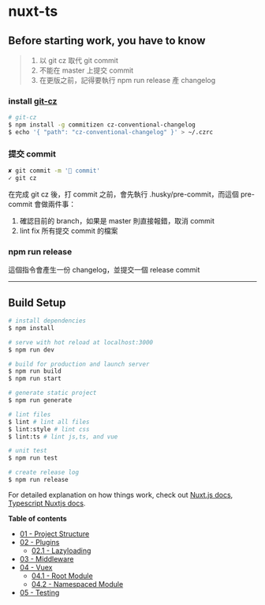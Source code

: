 # nuxt-ts

## Before starting work, you have to know

> 1. 以 git cz 取代 git commit
> 2. 不能在 master 上提交 commit
> 3. 在更版之前，記得要執行 npm run release 產 changelog

### install [git-cz](https://juejin.cn/post/6844903606815064077)

```bash
# git-cz
$ npm install -g commitizen cz-conventional-changelog
$ echo '{ "path": "cz-conventional-changelog" }' > ~/.czrc
```

### 提交 commit

```bash
✘ git commit -m '💩 commit'
✓ git cz
```

在完成 git cz 後，打 commit 之前，會先執行 .husky/pre-commit，而這個 pre-commit 會做兩件事：

1. 確認目前的 branch，如果是 master 則直接報錯，取消 commit
2. lint fix 所有提交 commit 的檔案

### npm run release

這個指令會產生一份 changelog，並提交一個 release commit

---

## Build Setup

```bash
# install dependencies
$ npm install

# serve with hot reload at localhost:3000
$ npm run dev

# build for production and launch server
$ npm run build
$ npm run start

# generate static project
$ npm run generate

# lint files
$ lint # lint all files
$ lint:style # lint css
$ lint:ts # lint js,ts, and vue

# unit test
$ npm run test

# create release log
$ npm run release
```

For detailed explanation on how things work, check out [Nuxt.js docs](https://nuxtjs.org), [Typescript Nuxtjs docs](https://typescript.nuxtjs.org/zh-hant/).

**Table of contents**

- [01 - Project Structure](docs/project-structure)
- [02 - Plugins](docs/plugins)
  - [02.1 - Lazyloading](docs/lazyloading)
- [03 - Middleware](docs/middleware)
- [04 - Vuex](docs/vuex)
  - [04.1 - Root Module](docs/root-module)
  - [04.2 - Namespaced Module](docs/namespaced-module)
- [05 - Testing](docs/testing)
